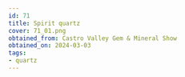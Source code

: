 ```yaml
---
id: 71
title: Spirit quartz
cover: 71_01.png
obtained_from: Castro Valley Gem & Mineral Show
obtained_on: 2024-03-03
tags:
- quartz
---
```

